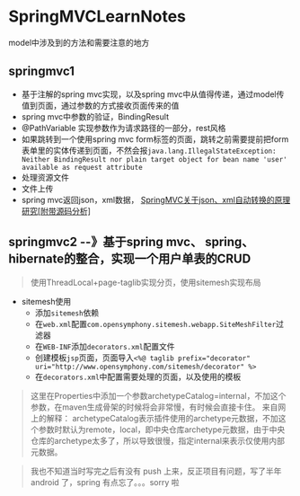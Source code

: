 # SpringMVCLearnNotes

model中涉及到的方法和需要注意的地方

## springmvc1

* 基于注解的spring mvc实现，以及spring mvc中从值得传递，通过model传值到页面，通过参数的方式接收页面传来的值
* spring mvc中参数的验证，BindingResult
* @PathVariable 实现参数作为请求路径的一部分，rest风格
* 如果跳转到一个使用spring mvc form标签的页面，跳转之前需要提前把form表单里的实体传递到页面，不然会报`java.lang.IllegalStateException: Neither BindingResult nor plain target object for bean name 'user' available as request attribute`
* 处理资源文件
* 文件上传
* spring mvc返回json，xml数据， [SpringMVC关于json、xml自动转换的原理研究[附带源码分析]](http://www.cnblogs.com/fangjian0423/p/springMVC-xml-json-convert.html)

## springmvc2 --》基于spring mvc、 spring、 hibernate的整合，实现一个用户单表的CRUD

> 使用ThreadLocal+page-taglib实现分页，使用sitemesh实现布局

* sitemesh使用
    - 添加`sitemesh`依赖
    - 在`web.xml`配置`com.opensymphony.sitemesh.webapp.SiteMeshFilter`过滤器
    - 在`WEB-INF`添加`decorators.xml`配置文件
    - 创建模板`jsp`页面，页面导入`<%@ taglib prefix="decorator" uri="http://www.opensymphony.com/sitemesh/decorator" %>`
    - 在`decorators.xml`中配置需要处理的页面，以及使用的模板





> 这里在Properties中添加一个参数archetypeCatalog=internal，不加这个参数，在maven生成骨架的时候将会非常慢，有时候会直接卡住。
  来自网上的解释：
  archetypeCatalog表示插件使用的archetype元数据，不加这个参数时默认为remote，local，即中央仓库archetype元数据，由于中央仓库的archetype太多了，所以导致很慢，指定internal来表示仅使用内部元数据。
  
> 我也不知道当时写完之后有没有 push 上来，反正项目有问题，写了半年 android 了，spring 有点忘了。。。sorry 啦
